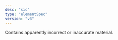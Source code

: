 ```yaml
---
desc: "sic"
type: "elementSpec"
version: "v3"
---
```


Contains apparently incorrect or inaccurate material.